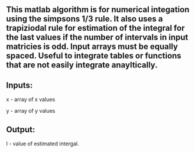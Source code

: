 This matlab algorithm is for numerical integation using the simpsons 1/3 rule. It also uses a trapiziodal rule for estimation of the integral for the last values if the number of intervals in input matricies is odd. Input arrays must be equally spaced. Useful to integrate tables or functions that are not easily integrate anayltically.
---
## Inputs: ##

x - array of x values

y - array of y values

## Output: ##

I - value of estimated intergal.
